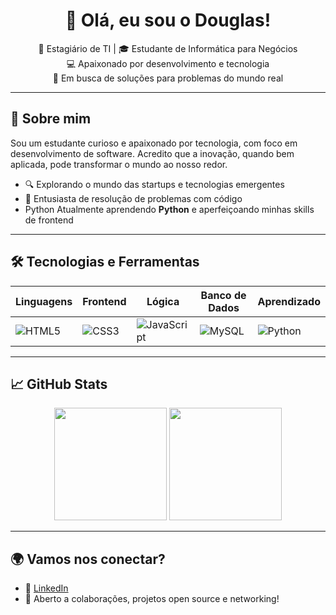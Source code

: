 <h1 align="center">👋 Olá, eu sou o Douglas!</h1>

<p align="center">
  🌱 Estagiário de TI | 🎓 Estudante de Informática para Negócios <br/>
  💻 Apaixonado por desenvolvimento e tecnologia <br/>
  🚀 Em busca de soluções para problemas do mundo real
</p>

---

## 🧠 Sobre mim

Sou um estudante curioso e apaixonado por tecnologia, com foco em desenvolvimento de software. Acredito que a inovação, quando bem aplicada, pode transformar o mundo ao nosso redor.

- 🔍 Explorando o mundo das startups e tecnologias emergentes  
- 🧩 Entusiasta de resolução de problemas com código  
- Python Atualmente aprendendo **Python** e aperfeiçoando minhas skills de frontend  

---

## 🛠️ Tecnologias e Ferramentas

| Linguagens | Frontend | Lógica | Banco de Dados | Aprendizado |
|-----------|----------|---------|----------------|-------------|
| ![HTML5](https://img.shields.io/badge/-HTML5-E34F26?style=flat&logo=html5&logoColor=white) | ![CSS3](https://img.shields.io/badge/-CSS3-1572B6?style=flat&logo=css3) | ![JavaScript](https://img.shields.io/badge/-JavaScript-F7DF1E?style=flat&logo=javascript&logoColor=black) | ![MySQL](https://img.shields.io/badge/-MySQL-4479A1?style=flat&logo=mysql&logoColor=white) | ![Python](https://img.shields.io/badge/-Python-3776AB?style=flat&logo=python&logoColor=white) |

---

## 📈 GitHub Stats

<div align="center">
  <img height="180em" src="https://github-readme-stats.vercel.app/api?username=DouglasTeixeiraLima1&show_icons=true&theme=tokyonight"/>
  <img height="180em" src="https://github-readme-stats.vercel.app/api/top-langs/?username=DouglasTeixeiraLima1&layout=compact&theme=tokyonight"/>
</div>

---

## 🌍 Vamos nos conectar?

- 💼 [LinkedIn](https://www.linkedin.com/in/douglastlima)
- 💬 Aberto a colaborações, projetos open source e networking!
